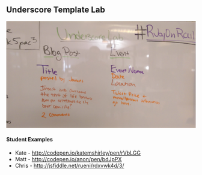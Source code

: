 ## Underscore Template Lab

![UnderscoreLab](underscore_lab.jpg)

#### Student Examples

* Kate - http://codepen.io/katemshirley/pen/rVbLGG
* Matt - http://codepen.io/anon/pen/bdJpPX
* Chris - http://jsfiddle.net/rueni/rdxvwk4d/3/
